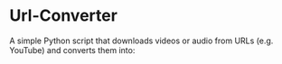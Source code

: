 # Url-Converter
A simple Python script that downloads videos or audio from URLs (e.g. YouTube) and converts them into:
